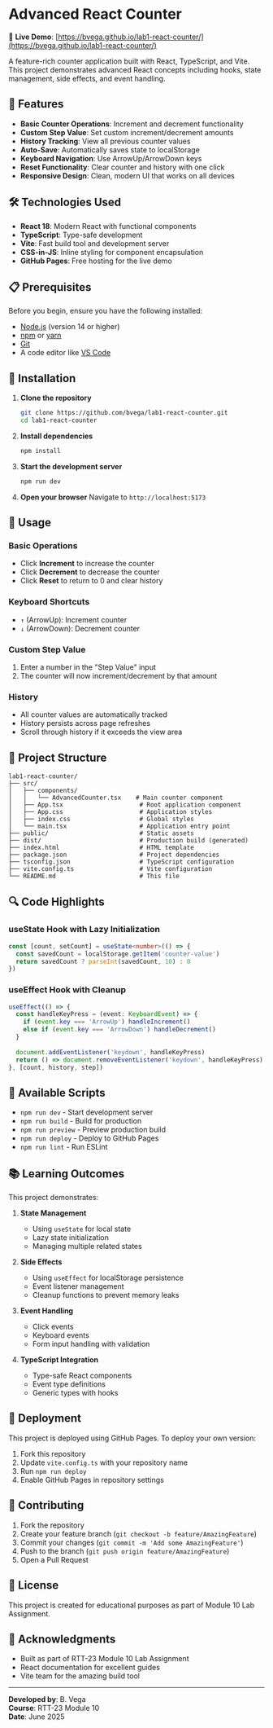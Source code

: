 # Advanced React Counter

🔗 **Live Demo**: [https://bvega.github.io/lab1-react-counter/](https://bvega.github.io/lab1-react-counter/)

A feature-rich counter application built with React, TypeScript, and Vite. This project demonstrates advanced React concepts including hooks, state management, side effects, and event handling.

## 🚀 Features

- **Basic Counter Operations**: Increment and decrement functionality
- **Custom Step Value**: Set custom increment/decrement amounts
- **History Tracking**: View all previous counter values
- **Auto-Save**: Automatically saves state to localStorage
- **Keyboard Navigation**: Use ArrowUp/ArrowDown keys
- **Reset Functionality**: Clear counter and history with one click
- **Responsive Design**: Clean, modern UI that works on all devices

## 🛠️ Technologies Used

- **React 18**: Modern React with functional components
- **TypeScript**: Type-safe development
- **Vite**: Fast build tool and development server
- **CSS-in-JS**: Inline styling for component encapsulation
- **GitHub Pages**: Free hosting for the live demo

## 📋 Prerequisites

Before you begin, ensure you have the following installed:
- [Node.js](https://nodejs.org/) (version 14 or higher)
- [npm](https://www.npmjs.com/) or [yarn](https://yarnpkg.com/)
- [Git](https://git-scm.com/)
- A code editor like [VS Code](https://code.visualstudio.com/)

## 🔧 Installation

1. **Clone the repository**
   ```bash
   git clone https://github.com/bvega/lab1-react-counter.git
   cd lab1-react-counter
   ```

2. **Install dependencies**
   ```bash
   npm install
   ```

3. **Start the development server**
   ```bash
   npm run dev
   ```

4. **Open your browser**
   Navigate to `http://localhost:5173`

## 🎯 Usage

### Basic Operations
- Click **Increment** to increase the counter
- Click **Decrement** to decrease the counter
- Click **Reset** to return to 0 and clear history

### Keyboard Shortcuts
- `↑` (ArrowUp): Increment counter
- `↓` (ArrowDown): Decrement counter

### Custom Step Value
1. Enter a number in the "Step Value" input
2. The counter will now increment/decrement by that amount

### History
- All counter values are automatically tracked
- History persists across page refreshes
- Scroll through history if it exceeds the view area

## 📁 Project Structure

```
lab1-react-counter/
├── src/
│   ├── components/
│   │   └── AdvancedCounter.tsx    # Main counter component
│   ├── App.tsx                     # Root application component
│   ├── App.css                     # Application styles
│   ├── index.css                   # Global styles
│   └── main.tsx                    # Application entry point
├── public/                         # Static assets
├── dist/                           # Production build (generated)
├── index.html                      # HTML template
├── package.json                    # Project dependencies
├── tsconfig.json                   # TypeScript configuration
├── vite.config.ts                  # Vite configuration
└── README.md                       # This file
```

## 🔍 Code Highlights

### useState Hook with Lazy Initialization
```typescript
const [count, setCount] = useState<number>(() => {
  const savedCount = localStorage.getItem('counter-value')
  return savedCount ? parseInt(savedCount, 10) : 0
})
```

### useEffect Hook with Cleanup
```typescript
useEffect(() => {
  const handleKeyPress = (event: KeyboardEvent) => {
    if (event.key === 'ArrowUp') handleIncrement()
    else if (event.key === 'ArrowDown') handleDecrement()
  }
  
  document.addEventListener('keydown', handleKeyPress)
  return () => document.removeEventListener('keydown', handleKeyPress)
}, [count, history, step])
```

## 🧪 Available Scripts

- `npm run dev` - Start development server
- `npm run build` - Build for production
- `npm run preview` - Preview production build
- `npm run deploy` - Deploy to GitHub Pages
- `npm run lint` - Run ESLint

## 📚 Learning Outcomes

This project demonstrates:

1. **State Management**
   - Using `useState` for local state
   - Lazy state initialization
   - Managing multiple related states

2. **Side Effects**
   - Using `useEffect` for localStorage persistence
   - Event listener management
   - Cleanup functions to prevent memory leaks

3. **Event Handling**
   - Click events
   - Keyboard events
   - Form input handling with validation

4. **TypeScript Integration**
   - Type-safe React components
   - Event type definitions
   - Generic types with hooks

## 🚀 Deployment

This project is deployed using GitHub Pages. To deploy your own version:

1. Fork this repository
2. Update `vite.config.ts` with your repository name
3. Run `npm run deploy`
4. Enable GitHub Pages in repository settings

## 🤝 Contributing

1. Fork the repository
2. Create your feature branch (`git checkout -b feature/AmazingFeature`)
3. Commit your changes (`git commit -m 'Add some AmazingFeature'`)
4. Push to the branch (`git push origin feature/AmazingFeature`)
5. Open a Pull Request

## 📝 License

This project is created for educational purposes as part of Module 10 Lab Assignment.

## 🙏 Acknowledgments

- Built as part of RTT-23 Module 10 Lab Assignment
- React documentation for excellent guides
- Vite team for the amazing build tool

---

**Developed by**: B. Vega  
**Course**: RTT-23 Module 10  
**Date**: June 2025